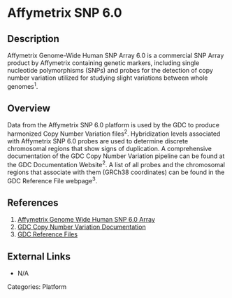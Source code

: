 # Affymetrix SNP 6.0 #

## Description ##
Affymetrix Genome-Wide Human SNP Array 6.0 is a commercial SNP Array product by Affymetrix containing genetic markers, including single nucleotide polymorphisms (SNPs) and probes for the detection of copy number variation utilized for studying slight variations between whole genomes<sup>1</sup>.

## Overview ##
Data from the Affymetrix SNP 6.0 platform is used by the GDC to produce harmonized Copy Number Variation files<sup>2</sup>. Hybridization levels associated with Affymetrix SNP 6.0 probes are used to determine discrete chromosomal regions that show signs of duplication. A comprehensive documentation of the GDC Copy Number Variation pipeline can be found at the GDC Documentation Website<sup>2</sup>. A list of all probes and the chromosomal regions that associate with them (GRCh38 coordinates) can be found in the GDC Reference File webpage<sup>3</sup>. 

## References ##
1. [Affymetrix Genome Wide Human SNP 6.0 Array](http://www.affymetrix.com/catalog/131533/AFFY/Genome-Wide-Human-SNP-Array-6.0#1_1)
2. [GDC Copy Number Variation Documentation](https://docs.gdc.cancer.gov/Data/Bioinformatics_Pipelines/CNV_Pipeline/)
3. [GDC Reference Files](https://gdc.cancer.gov/about-data/data-harmonization-and-generation/gdc-reference-files)

## External Links ##
* N/A

Categories: Platform
